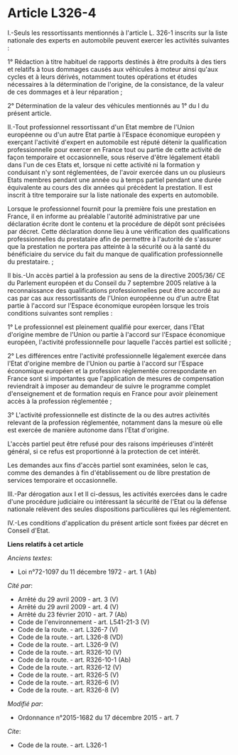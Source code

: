 # Article L326-4

I.-Seuls les ressortissants mentionnés à l'article L. 326-1 inscrits sur la liste nationale des experts en automobile peuvent
exercer les activités suivantes : 

1° Rédaction à titre habituel de rapports destinés à être produits à des tiers et relatifs à tous dommages causés aux
véhicules à moteur ainsi qu'aux cycles et à leurs dérivés, notamment toutes opérations et études nécessaires à la
détermination de l'origine, de la consistance, de la valeur de ces dommages et à leur réparation ; 

2° Détermination de la valeur des véhicules mentionnés au 1° du I du présent article. 

II.-Tout professionnel ressortissant d'un Etat membre de l'Union européenne ou d'un autre Etat partie à l'Espace économique
européen y exerçant l'activité d'expert en automobile est réputé détenir la qualification professionnelle pour exercer en
France tout ou partie de cette activité de façon temporaire et occasionnelle, sous réserve d'être légalement établi dans l'un
de ces Etats et, lorsque ni cette activité ni la formation y conduisant n'y sont réglementées, de l'avoir exercée dans un ou
plusieurs Etats membres pendant une année ou à temps partiel pendant une durée équivalente au cours des dix années qui
précèdent la prestation. Il est inscrit à titre temporaire sur la liste nationale des experts en automobile. 

Lorsque le professionnel fournit pour la première fois une prestation en France, il en informe au préalable l'autorité
administrative par une déclaration écrite dont le contenu et la procédure de dépôt sont précisées par décret. Cette
déclaration donne lieu à une vérification des qualifications professionnelles du prestataire afin de permettre à l'autorité
de s'assurer que la prestation ne portera pas atteinte à la sécurité ou à la santé du bénéficiaire du service du fait du
manque de qualification professionnelle du prestataire.  ; 

II bis.-Un accès partiel à la profession au sens de la directive 2005/36/ CE du Parlement européen et du Conseil du 7
septembre 2005 relative à la reconnaissance des qualifications professionnelles peut être accordé au cas par cas aux
ressortissants de l'Union européenne ou d'un autre Etat partie à l'accord sur l'Espace économique européen lorsque les trois
conditions suivantes sont remplies : 

1° Le professionnel est pleinement qualifié pour exercer, dans l'Etat d'origine membre de l'Union ou partie à l'accord sur
l'Espace économique européen, l'activité professionnelle pour laquelle l'accès partiel est sollicité ; 

2° Les différences entre l'activité professionnelle légalement exercée dans l'Etat d'origine membre de l'Union ou partie à
l'accord sur l'Espace économique européen et la profession réglementée correspondante en France sont si importantes que
l'application de mesures de compensation reviendrait à imposer au demandeur de suivre le programme complet d'enseignement et
de formation requis en France pour avoir pleinement accès à la profession réglementée ; 

3° L'activité professionnelle est distincte de la ou des autres activités relevant de la profession réglementée, notamment
dans la mesure où elle est exercée de manière autonome dans l'Etat d'origine. 

L'accès partiel peut être refusé pour des raisons impérieuses d'intérêt général, si ce refus est proportionné à la protection
de cet intérêt. 

Les demandes aux fins d'accès partiel sont examinées, selon le cas, comme des demandes à fin d'établissement ou de libre
prestation de services temporaire et occasionnelle.

III.-Par dérogation aux I et II ci-dessus, les activités exercées dans le cadre d'une procédure judiciaire ou intéressant la
sécurité de l'Etat ou la défense nationale relèvent des seules dispositions particulières qui les réglementent. 

IV.-Les conditions d'application du présent article sont fixées par décret en Conseil d'Etat.

**Liens relatifs à cet article**

_Anciens textes_:

  - Loi n°72-1097 du 11 décembre 1972 - art. 1 (Ab)

_Cité par_:

  - Arrêté du 29 avril 2009 - art. 3 (V)
  - Arrêté du 29 avril 2009 - art. 4 (V)
  - Arrêté du 23 février 2010 - art. 7 (Ab)
  - Code de l'environnement - art. L541-21-3 (V)
  - Code de la route. - art. L326-7 (V)
  - Code de la route. - art. L326-8 (VD)
  - Code de la route. - art. L326-9 (V)
  - Code de la route. - art. R326-10 (V)
  - Code de la route. - art. R326-10-1 (Ab)
  - Code de la route. - art. R326-12 (V)
  - Code de la route. - art. R326-5 (V)
  - Code de la route. - art. R326-6 (V)
  - Code de la route. - art. R326-8 (V)

_Modifié par_:

  - Ordonnance n°2015-1682 du 17 décembre 2015 - art. 7

_Cite_:

  - Code de la route. - art. L326-1
